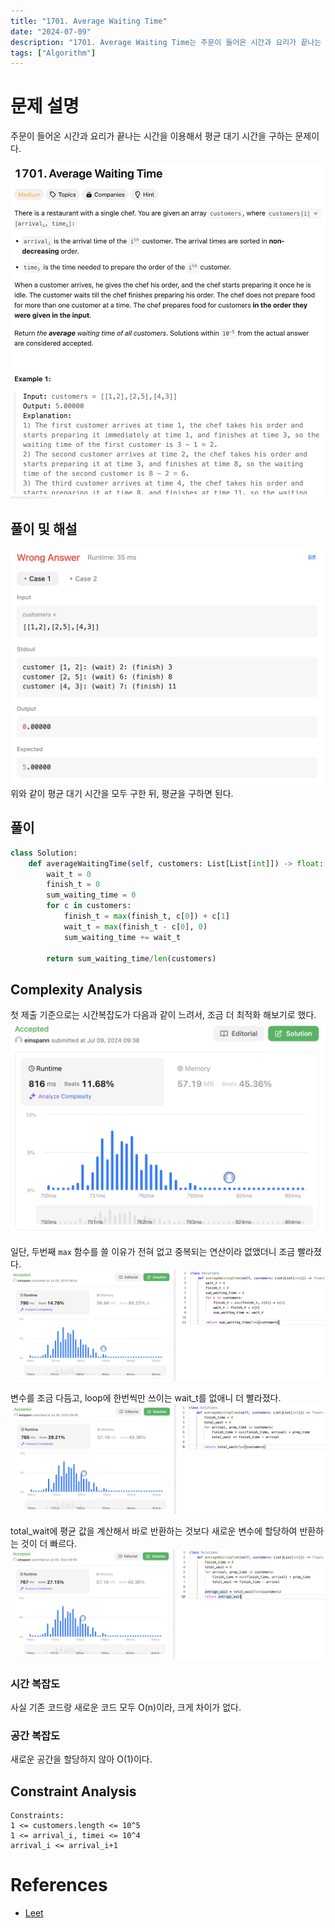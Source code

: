 ```yaml
---
title: "1701. Average Waiting Time"
date: "2024-07-09"
description: "1701. Average Waiting Time는 주문이 들어온 시간과 요리가 끝나는 시간을 이용해서 평균 대기 시간을 구하는 문제이다."
tags: ["Algorithm"]
---
```


# 문제 설명
주문이 들어온 시간과 요리가 끝나는 시간을 이용해서 평균 대기 시간을 구하는 문제이다.

![1701](../../../images/LEET/1701/1701.png)

## 풀이 및 해설
![test](../../../images/LEET/1701/test.png)
위와 같이 평균 대기 시간을 모두 구한 뒤, 평균을 구하면 된다.

## 풀이
```python
class Solution:
    def averageWaitingTime(self, customers: List[List[int]]) -> float:
        wait_t = 0
        finish_t = 0
        sum_waiting_time = 0
        for c in customers:
            finish_t = max(finish_t, c[0]) + c[1]
            wait_t = max(finish_t - c[0], 0)
            sum_waiting_time += wait_t

        return sum_waiting_time/len(customers)
```

## Complexity Analysis
첫 제출 기준으로는 시간복잡도가 다음과 같이 느려서, 조금 더 최적화 해보기로 했다.
![tc](../../../images/LEET/1701/tc.png)

일단, 두번째 `max` 함수를 쓸 이유가 전혀 없고 중복되는 연산이라 없앴더니 조금 빨라졌다.
![tc2](../../../images/LEET/1701/tc2.png)

변수를 조금 다듬고, loop에 한번씩만 쓰이는 wait_t를 없애니 더 빨라졌다.
![tc3](../../../images/LEET/1701/tc3.png)

total_wait에 평균 값을 계산해서 바로 반환하는 것보다 새로운 변수에 할당하여 반환하는 것이 더 빠르다.
![tc4](../../../images/LEET/1701/tc4.png)

### 시간 복잡도
사실 기존 코드랑 새로운 코드 모두 O(n)이라, 크게 차이가 없다.

### 공간 복잡도
새로운 공간을 할당하지 않아 O(1)이다.

## Constraint Analysis
```
Constraints:
1 <= customers.length <= 10^5
1 <= arrival_i, timei <= 10^4
arrival_i <= arrival_i+1
```

# References
- [Leet](https://leetcode.com/problems/average-waiting-time/)